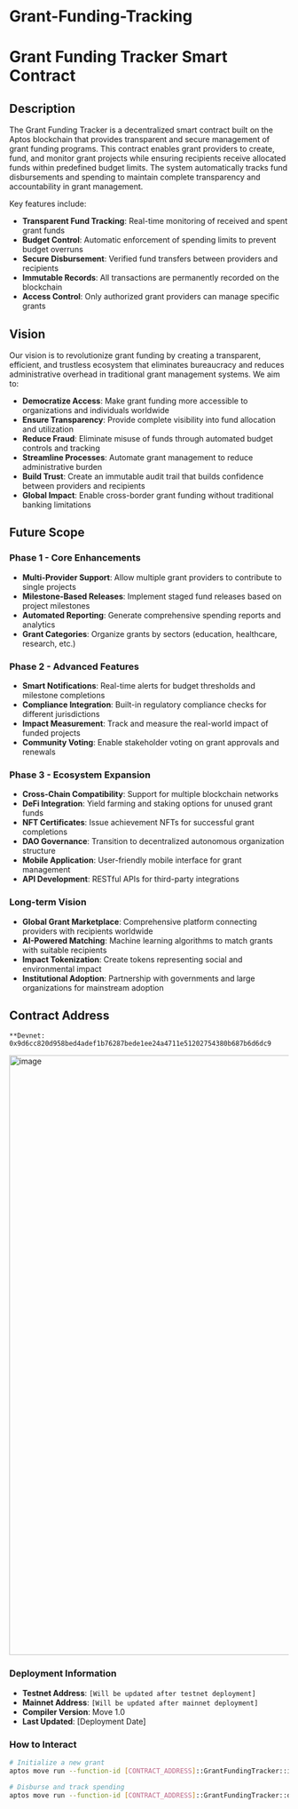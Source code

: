 # Grant-Funding-Tracking
# Grant Funding Tracker Smart Contract


## Description

The Grant Funding Tracker is a decentralized smart contract built on the Aptos blockchain that provides transparent and secure management of grant funding programs. This contract enables grant providers to create, fund, and monitor grant projects while ensuring recipients receive allocated funds within predefined budget limits. The system automatically tracks fund disbursements and spending to maintain complete transparency and accountability in grant management.

Key features include:
- **Transparent Fund Tracking**: Real-time monitoring of received and spent grant funds
- **Budget Control**: Automatic enforcement of spending limits to prevent budget overruns
- **Secure Disbursement**: Verified fund transfers between providers and recipients
- **Immutable Records**: All transactions are permanently recorded on the blockchain
- **Access Control**: Only authorized grant providers can manage specific grants

## Vision

Our vision is to revolutionize grant funding by creating a transparent, efficient, and trustless ecosystem that eliminates bureaucracy and reduces administrative overhead in traditional grant management systems. We aim to:

- **Democratize Access**: Make grant funding more accessible to organizations and individuals worldwide
- **Ensure Transparency**: Provide complete visibility into fund allocation and utilization
- **Reduce Fraud**: Eliminate misuse of funds through automated budget controls and tracking
- **Streamline Processes**: Automate grant management to reduce administrative burden
- **Build Trust**: Create an immutable audit trail that builds confidence between providers and recipients
- **Global Impact**: Enable cross-border grant funding without traditional banking limitations

## Future Scope

### Phase 1 - Core Enhancements
- **Multi-Provider Support**: Allow multiple grant providers to contribute to single projects
- **Milestone-Based Releases**: Implement staged fund releases based on project milestones
- **Automated Reporting**: Generate comprehensive spending reports and analytics
- **Grant Categories**: Organize grants by sectors (education, healthcare, research, etc.)

### Phase 2 - Advanced Features
- **Smart Notifications**: Real-time alerts for budget thresholds and milestone completions
- **Compliance Integration**: Built-in regulatory compliance checks for different jurisdictions
- **Impact Measurement**: Track and measure the real-world impact of funded projects
- **Community Voting**: Enable stakeholder voting on grant approvals and renewals

### Phase 3 - Ecosystem Expansion
- **Cross-Chain Compatibility**: Support for multiple blockchain networks
- **DeFi Integration**: Yield farming and staking options for unused grant funds
- **NFT Certificates**: Issue achievement NFTs for successful grant completions
- **DAO Governance**: Transition to decentralized autonomous organization structure
- **Mobile Application**: User-friendly mobile interface for grant management
- **API Development**: RESTful APIs for third-party integrations

### Long-term Vision
- **Global Grant Marketplace**: Comprehensive platform connecting providers with recipients worldwide
- **AI-Powered Matching**: Machine learning algorithms to match grants with suitable recipients
- **Impact Tokenization**: Create tokens representing social and environmental impact
- **Institutional Adoption**: Partnership with governments and large organizations for mainstream adoption

## Contract Address

```
**Devnet: 0x9d6cc820d958bed4adef1b76287bede1ee24a4711e51202754380b687b6d6dc9
```

<img width="1920" height="1080" alt="image" src="https://github.com/user-attachments/assets/3bfceb74-c2bd-4b13-beb1-ad316f3cdd2b" />

### Deployment Information
- **Testnet Address**: `[Will be updated after testnet deployment]`
- **Mainnet Address**: `[Will be updated after mainnet deployment]`
- **Compiler Version**: Move 1.0
- **Last Updated**: [Deployment Date]

### How to Interact
```bash
# Initialize a new grant
aptos move run --function-id [CONTRACT_ADDRESS]::GrantFundingTracker::initialize_grant

# Disburse and track spending
aptos move run --function-id [CONTRACT_ADDRESS]::GrantFundingTracker::disburse_and_track_spending
```
